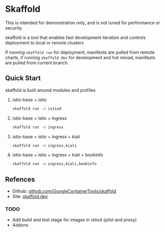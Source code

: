 # Skaffold

This is intended for demonstration only, and is not tuned for performance or security.

skaffold is a tool that enables fast development iteration and controls deployment to local or remote clusters

If running `skaffold run` for deployment, manifests are pulled from remote charts, if running `skaffold dev` for development and hot reload, manifests are pulled from current branch.

## Quick Start

skaffold is built around modules and profiles

1) istio-base + istio

    ```bash
    skaffold run -m istiod
    ```

2) istio-base + istio + ingress

    ```bash
    skaffold run -m ingress
    ```

3) istio-base + istio + ingress + kiali

    ```bash
    skaffold run -m ingress,kiali
    ```


4) istio-base + istio + ingress + kiali + bookinfo

    ```bash
    skaffold run -m ingress,kiali,bookinfo
    ```

## Refences

- Github: [github.com/GoogleContainerTools/skaffold](https://github.com/GoogleContainerTools/skaffold)
- Site: [skaffold.dev](https://skaffold.dev/)

### TODO

- Add build and test stage for images in istiod (pilot and proxy)
- Addons

